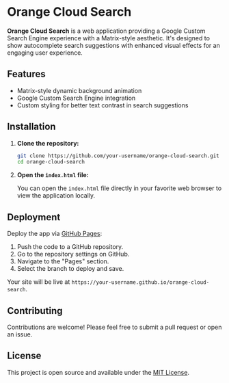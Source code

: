 

# Orange Cloud Search

**Orange Cloud Search** is a web application providing a Google Custom Search Engine experience with a Matrix-style aesthetic. It's designed to show autocomplete search suggestions with enhanced visual effects for an engaging user experience.

## Features

- Matrix-style dynamic background animation
- Google Custom Search Engine integration
- Custom styling for better text contrast in search suggestions

## Installation

1. **Clone the repository:**

   ```bash
   git clone https://github.com/your-username/orange-cloud-search.git
   cd orange-cloud-search
   ```

2. **Open the `index.html` file:**

   You can open the `index.html` file directly in your favorite web browser to view the application locally.

## Deployment

Deploy the app via [GitHub Pages](https://pages.github.com/):

1. Push the code to a GitHub repository.
2. Go to the repository settings on GitHub.
3. Navigate to the "Pages" section.
4. Select the branch to deploy and save.

Your site will be live at `https://your-username.github.io/orange-cloud-search`.

## Contributing

Contributions are welcome! Please feel free to submit a pull request or open an issue.

## License

This project is open source and available under the [MIT License](LICENSE).